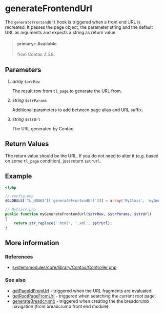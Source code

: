 # generateFrontendUrl

The `generateFrontendUrl` hook is triggered when a front end URL is recreated.
It passes the page object, the parameter string and the default URL as
arguments and expects a string as return value.

> #### primary:: Available   
> from Contao 2.5.8.


## Parameters

1. *array* `$arrRow`

    The result row from `tl_page` to generate the URL from.

2. *string* `$strParams`

    Additional parameters to add between page alias and URL suffix.

3. *string* `$strUrl`

    The URL generated by Contao.


## Return Values

The return value should be the URL. If you do not need to alter it (e.g. based
on some `tl_page` condition), just return `$strUrl`.


## Example

```php
<?php

// config.php
$GLOBALS['TL_HOOKS']['generateFrontendUrl'][] = array('MyClass', 'myGenerateFrontendUrl');

// MyClass.php
public function myGenerateFrontendUrl($arrRow, $strParams, $strUrl)
{
    return str_replace('.html', '.xml', $strUrl);
}
```


## More information


### References

- [system/modules/core/library/Contao/Controller.php](https://github.com/contao/core/blob/3.5.0/system/modules/core/library/Contao/Controller.php#L1141-L1147)


### See also

- [getPageIdFromUrl](getPageIdFromUrl.md) - triggered when the URL fragments are evaluated.
- [getRootPageFromUrl](getRootPageFromUrl.md) - triggered when searching the current root page.
- [generateBreadcrumb](generateBreadcrumb.md) - triggered when creating the the breadcrumb navigation (from breadcrumb front end module).
